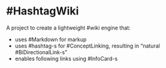 # #HashtagWiki

A project to create a lightweight #wiki engine that:

- uses #Markdown for markup
- uses #hashtag-s for #ConceptLinking, resulting in “natural #BiDirectionalLink-s”
- enables following links using #InfoCard-s
